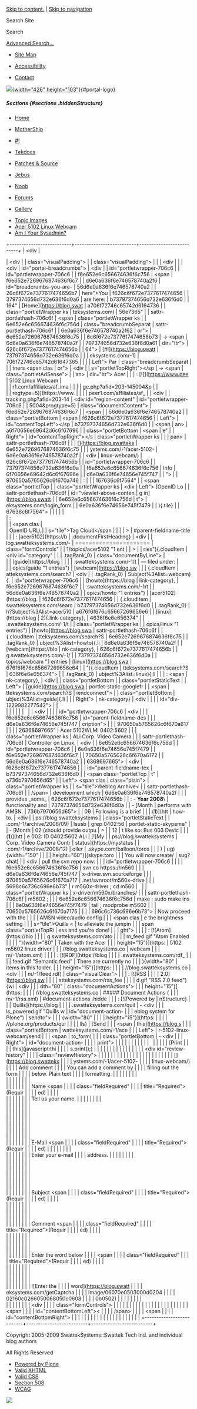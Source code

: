 <div id="visual-portal-wrapper">

<div id="portal-top">

<div id="portal-header">

[Skip to
content.](https://blog.swatteksystems.com/old/-1/acer-5102-linux-webcam/discussion_reply_form#documentContent)
| [Skip to
navigation](https://blog.swatteksystems.com/old/-1/acer-5102-linux-webcam/discussion_reply_form#portlet-navigation-tree)

<div id="portal-searchbox">

Search Site
<div class="LSBox">

<span>Search</span>
<div id="LSResult" class="LSResult" style="">

<div id="LSShadow" class="LSShadow">

</div>

</div>

</div>

<div id="portal-advanced-search" class="hiddenStructure">

[Advanced Search…](https://blog.swatteksystems.com/old/search_form)

</div>

</div>

-   <div id="siteaction-sitemap">

    </div>

    [Site Map](https://blog.swatteksystems.com/old/sitemap "Site Map")
-   <div id="siteaction-accessibility">

    </div>

    [Accessibility](https://blog.swatteksystems.com/old/accessibility-info "Accessibility")
-   <div id="siteaction-contact">

    </div>

    [Contact](https://blog.swatteksystems.com/old/contact-info "Contact")

[![](https://blog.swatteksystems.com/old/logo.png){width="426"
height="103"}](https://blog.swatteksystems.com){#portal-logo}

</div>

##### Sections {#sections .hiddenStructure}

<div id="globalnav-wrapper">

-   <div id="portaltab-index_html">

    </div>

    [Home](https://blog.swatteksystems.com)
-   <div id="portaltab-MotherShip">

    </div>

    [MotherShip](https://blog.swatteksystems.com)
-   <div id="portaltab--1">

    </div>

    [\#!](https://blog.swatteksystems.com/old/-1 "UNIX & Linux guides, howto and tips.")
-   <div id="portaltab-tekdocs">

    </div>

    [Tekdocs](https://blog.swatteksystems.com/old/tekdocs "Various technical documents including Sun xVM VirtualBox.")
-   <div id="portaltab-patches-source">

    </div>

    [Patches &
    Source](https://blog.swatteksystems.com/old/patches-source "patches and source (tarballs, etc.)")
-   <div id="portaltab-jebus">

    </div>

    [Jebus](https://blog.swatteksystems.com/old/jebus "An animated flash avatar generated via The Simpsons .")
-   <div id="portaltab-noob">

    </div>

    [Noob](https://blog.swatteksystems.com/old/noob "A newbie's view of linux fresh from windoze world")
-   <div id="portaltab-forums">

    </div>

    [Forums](https://blog.swatteksystems.com/old/forums "Community help forums.")
-   <div id="portaltab-gallery">

    </div>

    [Gallery](https://blog.swatteksystems.com/old/gallery "Photos")

<!-- -->

-   [Topic Images](https://blog.swatteksystems.com/old/-1/topic_images)
-   [Acer 5102 Linux
    Webcam](https://blog.swatteksystems.com/old/-1/acer-5102-linux-webcam "Acer 5102WLMI 0402:5602 ALi Corp. Video Camera Controller on Linux.")
-   [Am I Your
    Sysadmin?](https://blog.swatteksystems.com/old/-1/am-i-your-sysadmin)

<div id="globalnav-bottom" class="visualClear">

<span></span>

</div>

</div>

</div>

<div id="clear-space-before-wrapper-table" class="visualClear">

</div>

+--------------------------+--------------------------+--------------------------+
| <div                     | <div>                    | <div                     |
| class="visualPadding">   |                          | class="visualPadding">   |
|                          | <div                     |                          |
| <div                     | id="portal-breadcrumbs"> | <div                     |
| id="portletwrapper-706c6 |                          | id="portletwrapper-706c6 |
| f6e652e6c656674636f6c756 | <span                    | f6e652e7269676874636f6c7 |
| d6e0a636f6e746578740a2f6 | id="breadcrumbs-you-are- | 56d6e0a636f6e746578740a2 |
| 26c6f672e7377617474656b7 | here">You                | f626c6f672e7377617474656 |
| 3797374656d732e636f6d0a6 | are here:</span>         | b73797374656d732e636f6d0 |
| 164"                     | [Home](https://blog.swat | a706f72746c65742d6164736 |
| class="portletWrapper ks | teksystems.com)          | 56e7365"                 |
| sattr-portlethash-706c6f | <span                    | class="portletWrapper ks |
| 6e652e6c656674636f6c756d | class="breadcrumbSeparat | sattr-portlethash-706c6f |
| 6e0a636f6e746578740a2f62 | or">                     | 6e652e7269676874636f6c75 |
| 6c6f672e7377617474656b73 | → </span> <span          | 6d6e0a636f6e746578740a2f |
| 797374656d732e636f6d0a61 | dir="ltr">               | 626c6f672e7377617474656b |
| 64">                     | [\#!](https://blog.swatt | 73797374656d732e636f6d0a |
|                          | eksystems.com/-1)        | 706f72746c65742d61647365 |
|  <span class="portletTop | <span                    | 6e7365">                 |
| Left"></span> <span> Par | class="breadcrumbSeparat |                          |
| tners </span> <span clas | or">                     | <div                     |
| s="portletTopRight"></sp | → </span> </span> <span  | class="portletAdSense">  |
| an>                      | dir="ltr"> <span>Acer    |                          |
| :   [![](https://www.pee | 5102 Linux Webcam</span> | </div>                   |
| r1.com/affiliates/af_ima | </span>                  |                          |
| ge.php?afid=203-145004&p |                          | </div>                   |
| rogtype=5)](https://www. | </div>                   |                          |
| peer1.com/affiliates/af_ |                          | <div                     |
| tracking.php?afid=203-14 | <div id="region-content" | id="portletwrapper-706c6 |
| 5004&progtype=5)         | class="documentContent"> | f6e652e7269676874636f6c7 |
|     <span                |                          | 56d6e0a636f6e746578740a2 |
|     class="portletBottom | <span                    | f626c6f672e7377617474656 |
| Left"></span>            | id="contentTopLeft"></sp | b73797374656d732e636f6d0 |
|     <span                | an>                      | a6f70656e69642d6c6f67696 |
|     class="portletBottom | <span                    | e"                       |
| Right"></span>           | id="contentTopRight"></s | class="portletWrapper ks |
|                          | pan>                     | sattr-portlethash-706c6f |
| </div>                   | [](https://blog.swatteks | 6e652e7269676874636f6c75 |
|                          | ystems.com/-1/acer-5102- | 6d6e0a636f6e746578740a2f |
| <div                     | linux-webcam/)           | 626c6f672e7377617474656b |
| id="portletwrapper-706c6 |                          | 73797374656d732e636f6d0a |
| f6e652e6c656674636f6c756 | Info                     | 6f70656e69642d6c6f67696e |
| d6e0a636f6e74656e745f747 |                          | ">                       |
| 970650a5765626c6f670a746 | :                        |                          |
| 167636c6f7564"           |                          |  <span class="portletTop |
| class="portletWrapper ks | <div                     | Left"></span> [OpenID Lo |
| sattr-portlethash-706c6f | id="viewlet-above-conten | g in](https://blog.swatt |
| 6e652e6c656674636f6c756d | t">                      | eksystems.com/login_form |
| 6e0a636f6e74656e745f7479 |                          | ){.tile} <span class="po |
| 70650a5765626c6f670a7461 | </div>                   | rtletTopRight"></span>   |
| 67636c6f7564">           |                          |                          |
|                          | <div>                    | :   <div class="field">  |
|  <span class="portletTop |                          |                          |
| Left"></span> <span clas | <div class="comment">    |     OpenID URL\          |
| s="tile">Tag Cloud</span |                          |                          |
| > <span class="portletTo | Acer 5102 Linux Webcam { |     </div>               |
| pRight"></span>          | #parent-fieldname-title  |                          |
| :   [acer5102](https://b | .documentFirstHeading}   |     <div                 |
| log.swatteksystems.com/- | ======================   |     class="formControls" |
| 1/topics/acer5102 "1 ent |                          | >                        |
| ries"){.cloudItem        | <div id="category"       |                          |
|     .tagRank_0}          | class="documentByLine">  |     </div>               |
|     [guide](https://blog |                          |                          |
| .swatteksystems.com/-1/t | — filed under: <span>    | </div>                   |
| opics/guide "1 entries") | [webcam](https://blog.sw |                          |
| {.cloudItem              | atteksystems.com/search? | <div                     |
|     .tagRank_0}          | Subject%3Alist=webcam){. | id="portletwrapper-706c6 |
|     [howto](https://blog | link-category},          | f6e652e7269676874636f6c7 |
| .swatteksystems.com/-1/t | </span> <span>           | 56d6e0a636f6e746578740a2 |
| opics/howto "1 entries") | [acer5102](https://blog. | f626c6f672e7377617474656 |
| {.cloudItem              | swatteksystems.com/searc | b73797374656d732e636f6d0 |
|     .tagRank_0}          | h?Subject%3Alist=acer510 | a676f6f676c65667269656e6 |
|     [linux](https://blog | 2){.link-category},      | 4636f6e6e656374"         |
| .swatteksystems.com/-1/t | </span> <span>           | class="portletWrapper ks |
| opics/linux "1 entries") | [howto](https://blog.swa | sattr-portlethash-706c6f |
| {.cloudItem              | tteksystems.com/search?S | 6e652e7269676874636f6c75 |
|     .tagRank_0}          | ubject%3Alist=howto){.li | 6d6e0a636f6e746578740a2f |
|     [webcam](https://blo | nk-category},            | 626c6f672e7377617474656b |
| g.swatteksystems.com/-1/ | </span> <span>           | 73797374656d732e636f6d0a |
| topics/webcam "1 entries | [linux](https://blog.swa | 676f6f676c65667269656e64 |
| "){.cloudItem            | tteksystems.com/search?S | 636f6e6e656374">         |
|     .tagRank_0}          | ubject%3Alist=linux){.li |                          |
| :   <span                | nk-category},            | <div                     |
|     class="portletBottom | </span> <span>           | class="portletStaticText |
| Left"></span>            | [guide](https://blog.swa |  portlet-static-googlefr |
|     <span                | tteksystems.com/search?S | iendconnect">            |
|     class="portletBottom | ubject%3Alist=guide){.li |                          |
| Right"></span>           | nk-category}             | <div                     |
|                          | </span>                  | id="div-1229982277542">  |
| </div>                   |                          |                          |
|                          | </div>                   |                          |
| <div                     |                          |                          |
| id="portletwrapper-706c6 | <div                     | </div>                   |
| f6e652e6c656674636f6c756 | id="parent-fieldname-des |                          |
| d6e0a636f6e74656e745f747 | cription">               | </div>                   |
| 970650a5765626c6f670a617 |                          |                          |
| 26368697665"             | Acer 5102WLMI 0402:5602  | </div>                   |
| class="portletWrapper ks | ALi Corp. Video Camera   |                          |
| sattr-portlethash-706c6f | Controller on Linux.     | <div                     |
| 6e652e6c656674636f6c756d |                          | id="portletwrapper-706c6 |
| 6e0a636f6e74656e745f7479 | </div>                   | f6e652e7269676874636f6c7 |
| 70650a5765626c6f670a6172 |                          | 56d6e0a636f6e746578740a2 |
| 6368697665">             | <div                     | f626c6f672e7377617474656 |
|                          | id="parent-fieldname-tex | b73797374656d732e636f6d0 |
|  <span class="portletTop | t"                       | a736b7970656d65"         |
| Left"></span> <span clas | class="plain">           | class="portletWrapper ks |
| s="tile">Weblog Archive< |                          | sattr-portlethash-706c6f |
| /span> <span class="port | There IS a driver in     | 6e652e7269676874636f6c75 |
| letTopRight"></span>     | development which        | 6d6e0a636f6e746578740a2f |
|                          | provides \_some\_        | 626c6f672e7377617474656b |
| :   -   **Year 2008**\   | functionality and        | 73797374656d732e636f6d0a |
|         -   [<span>Month | performs with AMSN.      | 736b7970656d65">         |
|             09</span>    | Following is a brief     |                          |
|             (**1**)](htt | how-to.                  | <div                     |
| ps://blog.swatteksystems |                          | class="portletStaticText |
| .com/-1/archive/2008/09) |     lsusb | grep 0402:56 |  portlet-static-skypeme" |
|         -   [<span>Month | 02 (should provide outpu | >                        |
|             12</span>    | t like so: Bus 003 Devic |                          |
|             (**1**)](htt | e 002: ID 0402:5602 ALi  | [![My                    |
| ps://blog.swatteksystems | Corp. Video Camera Contr | status](https://mystatus |
| .com/-1/archive/2008/12) | oller                    | .skype.com/balloon/toros |
|                          |     )                    | ug){width="150"          |
| </div>                   |                          | height="60"}](skype:toro |
|                          |     You will now create/ | sug?chat)                |
| <div                     | pull the svn repo now:   |                          |
| id="portletwrapper-706c6 |                          | </div>                   |
| f6e652e6c656674636f6c756 |     svn co httpss://m560 |                          |
| d6e0a636f6e74656e745f747 | x-driver.svn.sourceforge | </div>                   |
| 970650a5765626c6f670a717 | .net/svnroot/m560x-drive |                          |
| 5696c6c736c696e6b73"     | r m560x-driver ; cd m560 |                          |
| class="portletWrapper ks | x-driver/m560x/branches/ |                          |
| sattr-portlethash-706c6f | m5602 ;                  | </div>                   |
| 6e652e6c656674636f6c756d |     make ; sudo make ins |                          |
| 6e0a636f6e74656e745f7479 | tall ; modprobe m5602    |                          |
| 70650a5765626c6f670a7175 |                          |                          |
| 696c6c736c696e6b73">     |     Now proceed with the |                          |
|                          |  AMSN video/audio config |                          |
|  <span class="portletTop | uration assistant, reduc |                          |
| Left"></span> <span clas | e the brightness setting |                          |
| s="tile">Quills</span> < |  to alleviate the jumpin |                          |
| span class="portletTopRi | ess and you're done!     |                          |
| ght"></span>             |                          |                          |
| :   [![Atom](https://blo |                          |                          |
| g.swatteksystems.com/ato |                          |                          |
| m_feed.gif "Atom Enabled |                          |                          |
| "){width="80"            |     Taken with the Acer  |                          |
|     height="15"}](https: | 5102 m5602 linux driver  |                          |
| //blog.swatteksystems.co | webcam                   |                          |
| m/-1/atom.xml)           |                          |                          |
| :   [![RDF](https://blog | </div>                   |                          |
| .swatteksystems.com/rdf_ |                          |                          |
| feed.gif "Semantic feed" | There are currently no   |                          |
| ){width="80"             | items in this folder.    |                          |
|     height="15"}](https: |                          |                          |
| //blog.swatteksystems.co | <div                     |                          |
| m/-1/feed.rdf)           | class="visualClear">     |                          |
| :   [![RSS               |                          |                          |
|     2.0](https://blog.sw | </div>                   |                          |
| atteksystems.com/rss_fee |                          |                          |
| d.gif "RSS 2.0 feed"){wi | <div                     |                          |
| dth="80"                 | class="documentActions"> |                          |
|     height="15"}](https: |                          |                          |
| //blog.swatteksystems.co | ##### Document Actions { |                          |
| m/-1/rss.xml)            | #document-actions .hidde |                          |
| :   [![Powered by        | nStructure}              |                          |
|     Quills](https://blog |                          |                          |
| .swatteksystems.com/quil | -   <div                 |                          |
| ls_powered.gif "Quills w |     id="document-action- |                          |
| eblog system for Plone") | sendto">                 |                          |
| {width="80"              |                          |                          |
|     height="15"}](https: |     </div>               |                          |
| //plone.org/products/qui |                          |                          |
| lls)                     |     [Send                |                          |
|     <span                |     this](https://blog.s |                          |
|     class="portletBottom | watteksystems.com/-1/ace |                          |
| Left"></span>            | r-5102-linux-webcam/send |                          |
|     <span                | to_form)                 |                          |
|     class="portletBottom | -   <div                 |                          |
| Right"></span>           |     id="document-action- |                          |
|                          | print">                  |                          |
| </div>                   |                          |                          |
|                          |     </div>               |                          |
|                          |                          |                          |
|                          |     [Print               |                          |
| </div>                   |     this](javascript:thi |                          |
|                          | s.print();)              |                          |
|                          |                          |                          |
|                          | </div>                   |                          |
|                          |                          |                          |
|                          | <div id="review-history" |                          |
|                          | class="reviewHistory">   |                          |
|                          |                          |                          |
|                          | </div>                   |                          |
|                          |                          |                          |
|                          | </div>                   |                          |
|                          |                          |                          |
|                          | [](https://blog.swatteks |                          |
|                          | ystems.com/-1/acer-5102- |                          |
|                          | linux-webcam/)           |                          |
|                          | Add comment              |                          |
|                          | You can add a comment by |                          |
|                          | filling out the form     |                          |
|                          | below. Plain text        |                          |
|                          | formatting.              |                          |
|                          |                          |                          |
|                          | <div>                    |                          |
|                          |                          |                          |
|                          | <div class="field">      |                          |
|                          |                          |                          |
|                          | Name <span               |                          |
|                          | class="fieldRequired"    |                          |
|                          | title="Required">(Requir |                          |
|                          | ed)</span>               |                          |
|                          | <div class="formHelp">   |                          |
|                          |                          |                          |
|                          | Tell us your name.       |                          |
|                          |                          |                          |
|                          | </div>                   |                          |
|                          |                          |                          |
|                          | <div>                    |                          |
|                          |                          |                          |
|                          | </div>                   |                          |
|                          |                          |                          |
|                          | <div>                    |                          |
|                          |                          |                          |
|                          | </div>                   |                          |
|                          |                          |                          |
|                          | </div>                   |                          |
|                          |                          |                          |
|                          | <div class="field">      |                          |
|                          |                          |                          |
|                          | E-Mail <span             |                          |
|                          | class="fieldRequired"    |                          |
|                          | title="Required">(Requir |                          |
|                          | ed)                      |                          |
|                          | </span>                  |                          |
|                          | <div class="formHelp">   |                          |
|                          |                          |                          |
|                          | Enter your e-mail        |                          |
|                          | address.                 |                          |
|                          |                          |                          |
|                          | </div>                   |                          |
|                          |                          |                          |
|                          | <div>                    |                          |
|                          |                          |                          |
|                          | </div>                   |                          |
|                          |                          |                          |
|                          | </div>                   |                          |
|                          |                          |                          |
|                          | </div>                   |                          |
|                          |                          |                          |
|                          | <div class="field">      |                          |
|                          |                          |                          |
|                          | Subject <span            |                          |
|                          | class="fieldRequired"    |                          |
|                          | title="Required">(Requir |                          |
|                          | ed)</span>               |                          |
|                          | <div>                    |                          |
|                          |                          |                          |
|                          | </div>                   |                          |
|                          |                          |                          |
|                          | </div>                   |                          |
|                          |                          |                          |
|                          | <div class="field">      |                          |
|                          |                          |                          |
|                          | Comment <span            |                          |
|                          | class="fieldRequired"    |                          |
|                          | title="Required">(Requir |                          |
|                          | ed)</span>               |                          |
|                          | <div>                    |                          |
|                          |                          |                          |
|                          | </div>                   |                          |
|                          |                          |                          |
|                          | </div>                   |                          |
|                          |                          |                          |
|                          | <div class="field">      |                          |
|                          |                          |                          |
|                          | Enter the word below     |                          |
|                          | <span                    |                          |
|                          | class="fieldRequired"    |                          |
|                          | title="Required">(Requir |                          |
|                          | ed)</span>               |                          |
|                          | <div class="formHelp">   |                          |
|                          |                          |                          |
|                          | </div>                   |                          |
|                          |                          |                          |
|                          | <div>                    |                          |
|                          |                          |                          |
|                          | </div>                   |                          |
|                          |                          |                          |
|                          | ![Enter the              |                          |
|                          | word](https://blog.swatt |                          |
|                          | eksystems.com/getCaptcha |                          |
|                          | Image/06070e0503000d0204 |                          |
|                          | 02160c0266050068050c0608 |                          |
|                          | 0b0502)                  |                          |
|                          |                          |                          |
|                          | </div>                   |                          |
|                          |                          |                          |
|                          | <div                     |                          |
|                          | class="formControls">    |                          |
|                          |                          |                          |
|                          | </div>                   |                          |
|                          |                          |                          |
|                          | </div>                   |                          |
|                          |                          |                          |
|                          | <span                    |                          |
|                          | id="contentBottomLeft">< |                          |
|                          | /span>                   |                          |
|                          | <span                    |                          |
|                          | id="contentBottomRight"> |                          |
|                          | </span>                  |                          |
|                          |                          |                          |
|                          | </div>                   |                          |
|                          |                          |                          |
|                          | </div>                   |                          |
+--------------------------+--------------------------+--------------------------+

<div id="clear-space-before-footer" class="visualClear">

</div>

<div id="portal-footer">

Copyright 2005-2009 SwattekSystems::Swattek Tech Ind. and individual
blog authors

All Rights Reserved

</div>

<div id="portal-colophon">

<div class="colophonWrapper">

-   [Powered by
    Plone](https://plone.org "This site was built using Plone CMS, the Open Source Content Management System. Click for more information.")
-   [Valid
    XHTML](https://validator.w3.org/check/referer "This site is valid XHTML.")
-   [Valid
    CSS](https://jigsaw.w3.org/css-validator/check/referer&warning=no&profile=css3&usermedium=all "This site was built with valid CSS.")
-   [Section
    508](https://www.section508.gov "This site conforms to the US Government Section 508 Accessibility Guidelines.")
-   [WCAG](https://www.w3.org/WAI/WCAG1AA-Conformance "This site conforms to the W3C-WAI Web Content Accessibility Guidelines.")

</div>

</div>

<div class="visualClear">

</div>

</div>

<div id="kss-spinner">

![](https://blog.swatteksystems.com/old/spinner.gif)

</div>
